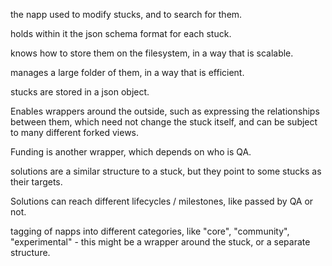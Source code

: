 the napp used to modify stucks, and to search for them.

holds within it the json schema format for each stuck.

knows how to store them on the filesystem, in a way that is scalable.

manages a large folder of them, in a way that is efficient.

stucks are stored in a json object.

Enables wrappers around the outside, such as expressing the relationships
between them, which need not change the stuck itself, and can be subject to many
different forked views.

Funding is another wrapper, which depends on who is QA.

solutions are a similar structure to a stuck, but they point to some stucks as
their targets.

Solutions can reach different lifecycles / milestones, like passed by QA or not.

tagging of napps into different categories, like "core", "community",
"experimental" - this might be a wrapper around the stuck, or a separate
structure.
